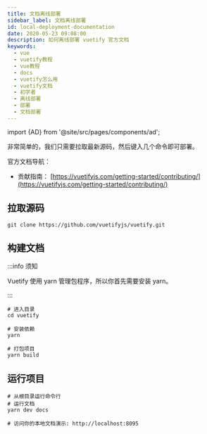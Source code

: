 ```yaml
---
title: 文档离线部署
sidebar_label: 文档离线部署
id: local-deployment-documentation
date: 2020-05-23 09:08:00
description: 如何离线部署 vuetify 官方文档
keywords:
  - vue
  - vuetify教程
  - vue教程
  - docs
  - vuetify怎么用
  - vuetify文档
  - 初学者
  - 离线部署
  - 部署
  - 文档部署
---
```


import {AD} from '@site/src/pages/components/ad';

<AD />

非常简单的，我们只需要拉取最新源码，然后键入几个命令即可部署。

官方文档导航：

- 贡献指南： [https://vuetifyjs.com/getting-started/contributing/](https://vuetifyjs.com/getting-started/contributing/)

## 拉取源码

```shell title="shell"
git clone https://github.com/vuetifyjs/vuetify.git
```

## 构建文档

:::info 须知

Vuetify 使用 yarn 管理包程序，所以你首先需要安装 yarn。

:::

```shell title="shell"
# 进入目录
cd vuetify

# 安装依赖
yarn

# 打包项目
yarn build
```

## 运行项目

```shell
# 从根目录运行命令行
# 运行文档
yarn dev docs

# 访问你的本地文档演示: http://localhost:8095
```
